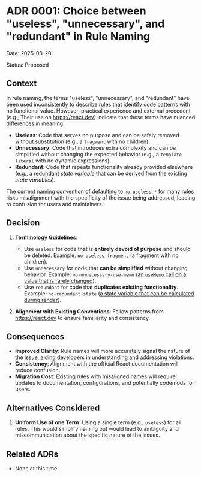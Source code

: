 # ADR 0001: Choice between "useless", "unnecessary", and "redundant" in Rule Naming

Date: 2025-03-20

Status: Proposed

## Context

In rule naming, the terms "useless", "unnecessary", and "redundant" have been used inconsistently to describe rules that identify code patterns with no functional value. However, practical experience and external precedent (e.g., Their use on <https://react.dev>) indicate that these terms have nuanced differences in meaning:

- **Useless**: Code that serves no purpose and can be safely removed without substitution (e.g., a `fragment` with no children).
- **Unnecessary**: Code that introduces extra complexity and can be simplified without changing the expected behavior (e.g., a `template literal` with no dynamic expressions).
- **Redundant**: Code that repeats functionality already provided elsewhere (e.g., a redundant _state variable_ that can be derived from the existing _state variables_).

The current naming convention of defaulting to `no-useless-*` for many rules risks misalignment with the specificity of the issue being addressed, leading to confusion for users and maintainers.

## Decision

1. **Terminology Guidelines**:
   - Use `useless` for code that is **entirely devoid of purpose** and should be deleted.
     Example: `no-useless-fragment` (a fragment with no children).
   - Use `unnecessary` for code that **can be simplified** without changing behavior.
     Example: `no-unnecessary-use-memo` ([an `useMemo` call on a value that is rarely changed](https://react.dev/reference/react/useMemo#should-you-add-usememo-everywhere)).
   - Use `redundant` for code that **duplicates existing functionality**.
     Example: `no-redundant-state` ([a state variable that can be calculated during render](https://react.dev/learn/choosing-the-state-structure#avoid-redundant-state)).

2. **Alignment with Existing Conventions**:
   Follow patterns from <https://react.dev> to ensure familiarity and consistency.

## Consequences

- **Improved Clarity**: Rule names will more accurately signal the nature of the issue, aiding developers in understanding and addressing violations.
- **Consistency**: Alignment with the official React documentation will reduce confusion.
- **Migration Cost**: Existing rules with misaligned names will require updates to documentation, configurations, and potentially codemods for users.

## Alternatives Considered

1. **Uniform Use of one Term**: Using a single term (e.g., `useless`) for all rules. This would simplify naming but would lead to ambiguity and miscommunication about the specific nature of the issues.

## Related ADRs

- None at this time.
